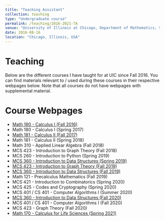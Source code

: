 ```yaml
---
title: "Teaching Assistant"
collection: teaching
type: "Undergraduate course"
permalink: /teaching/2016-2021-TA
venue: "University of Illinois at Chicago, Department of Mathematics, Statistics and Computer Science"
date: 2016-08-16
location: "Chicago, Illinois, USA"
---
```


# Teaching

Below are the different courses I have taught for at UIC since Fall 2016. You can find materials relevant to / used during these courses in their respective webpages below. Note that all courses do not have webpages with supplemental material.

# Course Webpages

+ [Math 180 - Calculus I (Fall 2016)](https://homepages.math.uic.edu/~potla/teaching/fall2016/math180_fall2016.html)
+ Math 180 - Calculus I (Spring 2017)
+ [Math 181 - Calculus II (Fall 2017)](https://homepages.math.uic.edu/~potla/teaching/fall2017/math181_fall2017.html)
+ Math 181 - Calculus II (Spring 2018)
+ Math 310 - Applied Linear Algebra (Fall 2018)
+ MCS 423 - Introduction to Graph Theory (Fall 2018)
+ MCS 260 - Introduction to Python (Spring 2019)
+ [MCS 360 - Introduction to Data Structures (Spring 2019)](https://homepages.math.uic.edu/~potla/teaching/spring2019/mcs360_spring2019.html)
+ [MCS 423 - Introduction to Graph Theory (Fall 2019)](https://homepages.math.uic.edu/~potla/teaching/fall2019/mcs423_fall2019.html)
+ [MCS 360 - Introduction to Data Structures (Fall 2019)](https://homepages.math.uic.edu/~potla/teaching/fall2019/mcs360_fall2019.html)
+ Math 121 - Precalculus Mathematics (Fall 2019)
+ MCS 421 - Introduction to Combinatorics (Spring 2020)
+ MCS 425 - Codes and Cryptography (Spring 2020)
+ MCS 401 / CS 401 - Computer Algorithms I (Summer 2020)
+ [MCS 360 - Introduction to Data Structures (Fall 2020)](https://homepages.math.uic.edu/~potla/teaching/fall2020/mcs360_fall2020.html)
+ MCS 401 / CS 401 - Computer Algorithms I (Fall 2020)
+ MCS 423 - Graph Theory (Fall 2020)
+ [Math 170 - Calculus for Life Sciences (Spring 2021)](https://homepages.math.uic.edu/~potla/teaching/spring2021/math170_spring2021.html)
